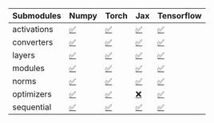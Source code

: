 | Submodules   | Numpy                                                                                                                           | Torch                                                                                                                           | Jax                                                                                                                             | Tensorflow                                                                                                                      |
|:-------------|:--------------------------------------------------------------------------------------------------------------------------------|:--------------------------------------------------------------------------------------------------------------------------------|:--------------------------------------------------------------------------------------------------------------------------------|:--------------------------------------------------------------------------------------------------------------------------------|
| activations  | <a href="https://github.com/unifyai/ivy/runs/8287534829?check_suite_focus=true" rel="noopener noreferrer" target="_blank">✅</a> | <a href="https://github.com/unifyai/ivy/runs/8287535074?check_suite_focus=true" rel="noopener noreferrer" target="_blank">✅</a> | <a href="https://github.com/unifyai/ivy/runs/8287535347?check_suite_focus=true" rel="noopener noreferrer" target="_blank">✅</a> | <a href="https://github.com/unifyai/ivy/runs/8287535603?check_suite_focus=true" rel="noopener noreferrer" target="_blank">✅</a> |
| converters   | <a href="https://github.com/unifyai/ivy/runs/8287534861?check_suite_focus=true" rel="noopener noreferrer" target="_blank">✅</a> | <a href="https://github.com/unifyai/ivy/runs/8287535116?check_suite_focus=true" rel="noopener noreferrer" target="_blank">✅</a> | <a href="https://github.com/unifyai/ivy/runs/8287535380?check_suite_focus=true" rel="noopener noreferrer" target="_blank">✅</a> | <a href="https://github.com/unifyai/ivy/runs/8287535631?check_suite_focus=true" rel="noopener noreferrer" target="_blank">✅</a> |
| layers       | <a href="https://github.com/unifyai/ivy/runs/8287534896?check_suite_focus=true" rel="noopener noreferrer" target="_blank">✅</a> | <a href="https://github.com/unifyai/ivy/runs/8287535159?check_suite_focus=true" rel="noopener noreferrer" target="_blank">✅</a> | <a href="https://github.com/unifyai/ivy/runs/8287535409?check_suite_focus=true" rel="noopener noreferrer" target="_blank">✅</a> | <a href="https://github.com/unifyai/ivy/runs/8287535658?check_suite_focus=true" rel="noopener noreferrer" target="_blank">✅</a> |
| modules      | <a href="https://github.com/unifyai/ivy/runs/8287534943?check_suite_focus=true" rel="noopener noreferrer" target="_blank">✅</a> | <a href="https://github.com/unifyai/ivy/runs/8287535197?check_suite_focus=true" rel="noopener noreferrer" target="_blank">✅</a> | <a href="https://github.com/unifyai/ivy/runs/8287535437?check_suite_focus=true" rel="noopener noreferrer" target="_blank">✅</a> | <a href="https://github.com/unifyai/ivy/runs/8287535686?check_suite_focus=true" rel="noopener noreferrer" target="_blank">✅</a> |
| norms        | <a href="https://github.com/unifyai/ivy/runs/8287534968?check_suite_focus=true" rel="noopener noreferrer" target="_blank">✅</a> | <a href="https://github.com/unifyai/ivy/runs/8287535241?check_suite_focus=true" rel="noopener noreferrer" target="_blank">✅</a> | <a href="https://github.com/unifyai/ivy/runs/8287535494?check_suite_focus=true" rel="noopener noreferrer" target="_blank">✅</a> | <a href="https://github.com/unifyai/ivy/runs/8287535712?check_suite_focus=true" rel="noopener noreferrer" target="_blank">✅</a> |
| optimizers   | <a href="https://github.com/unifyai/ivy/runs/8287535007?check_suite_focus=true" rel="noopener noreferrer" target="_blank">✅</a> | <a href="https://github.com/unifyai/ivy/runs/8287535270?check_suite_focus=true" rel="noopener noreferrer" target="_blank">✅</a> | <a href="https://github.com/unifyai/ivy/runs/8287535533?check_suite_focus=true" rel="noopener noreferrer" target="_blank">❌</a> | <a href="https://github.com/unifyai/ivy/runs/8287535744?check_suite_focus=true" rel="noopener noreferrer" target="_blank">✅</a> |
| sequential   | <a href="https://github.com/unifyai/ivy/runs/8287535042?check_suite_focus=true" rel="noopener noreferrer" target="_blank">✅</a> | <a href="https://github.com/unifyai/ivy/runs/8287535311?check_suite_focus=true" rel="noopener noreferrer" target="_blank">✅</a> | <a href="https://github.com/unifyai/ivy/runs/8287535575?check_suite_focus=true" rel="noopener noreferrer" target="_blank">✅</a> | <a href="https://github.com/unifyai/ivy/runs/8287535771?check_suite_focus=true" rel="noopener noreferrer" target="_blank">✅</a> |